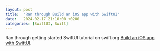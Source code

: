 ```yaml
---
layout: post
title:  "Ran through Build an iOS app with SwiftUI"
date:   2024-02-17 21:10:00 +0200
categories: [SwiftUI, Swift]
---
```

Ran through getting started SwiftUI tutorial on swift.org [Build an iOS app with SwiftUI](https://www.swift.org/getting-started/swiftui/).
